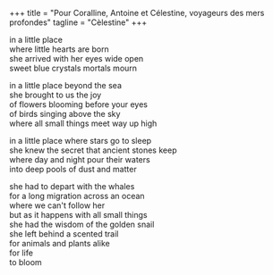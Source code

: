 +++
title = "Pour Coralline, Antoine et Célestine, voyageurs des mers profondes"
tagline = "Cèlestine"
+++

in a little place<br/>
where little hearts are born<br/>
she arrived with her eyes wide open<br/>
sweet blue crystals mortals mourn<br/>

in a little place beyond the sea<br/>
she brought to us the joy<br/>
of flowers blooming before your eyes<br/>
of birds singing above the sky<br/>
where all small things meet way up high<br/>

in a little place where stars go to sleep<br/>
she knew the secret that ancient stones keep<br/>
where day and night pour their waters<br/>
into deep pools of dust and matter<br/>

she had to depart with the whales<br/>
for a long migration across an ocean<br/>
where we can't follow her<br/>
but as it happens with all small things<br/>
she had the wisdom of the golden snail<br/>
she left behind a scented trail<br/>
for animals and plants alike<br/>
for life<br/>
to bloom<br/>





